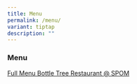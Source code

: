 ```yaml
---
title: Menu
permalink: /menu/
variant: tiptap
description: ""
---
```

<h3>Menu</h3>
<p><a href="/files/Full_Menu_Bottle_Tree_Restaurant___SPOM.pdf" rel="noopener noreferrer nofollow" target="_blank">Full Menu Bottle Tree Restaurant @ SPOM</a>
</p>